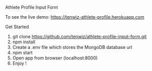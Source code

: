 Athlete Profile Input Form

To see the live demo: https://tenwiz-athlete-profile.herokuapp.com

Get Started
1. git clone https://github.com/tenwiz/athlete-profile-input-form.git
2. npm install
3. Create a .env file which stores the MongoDB database url
4. npm start
4. Open app from browser (localhost:8000)
5. Enjoy !
